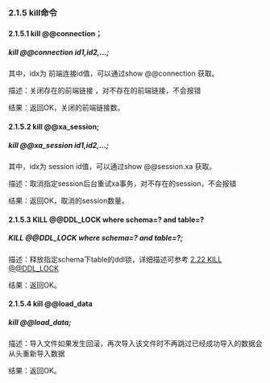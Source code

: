 ### 2.1.5 kill命令
#### 2.1.5.1  kill @@connection；

##### kill @@connection id1,id2,...;
其中，idx为 前端连接id值，可以通过show @@connection 获取。

描述：关闭存在的前端链接 ，对不存在的前端链接，不会报错  

结果：返回OK，关闭的前端链接数。

#### 2.1.5.2  kill @@xa_session;

##### kill @@xa_session id1,id2,...;

其中，idx为 session id值，可以通过show @@session.xa 获取。

描述：取消指定session后台重试xa事务，对不存在的session，不会报错  

结果：返回OK，取消的session数量。  

#### 2.1.5.3  KILL @@DDL_LOCK where schema=? and table=?

##### KILL @@DDL_LOCK where schema=? and table=?;

描述：释放指定schema下table的ddl锁，详细描述可参考 [2.22 KILL @@DDL_LOCK](../2.22_kill_ddl_lock.md)

结果：返回OK。

#### 2.1.5.4 kill @@load_data

##### kill @@load_data;
描述：导入文件如果发生回滚，再次导入该文件时不再跳过已经成功导入的数据会从头重新导入数据

结果：返回OK。
